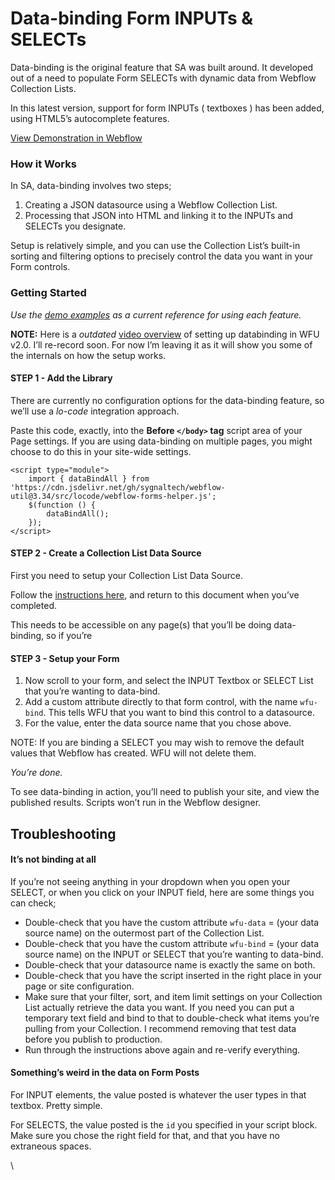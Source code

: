 # Data-binding Form INPUTs & SELECTs

Data-binding is the original feature that SA was built around. It developed out of a need to populate Form SELECTs with dynamic data from Webflow Collection Lists.

In this latest version, support for form INPUTs ( textboxes ) has been added, using HTML5’s autocomplete features.

[View Demonstration in Webflow](https://sygnal-webflow-utils.webflow.io/demo/data-binding)

### How it Works <a href="#how-it-works" id="how-it-works"></a>

In SA, data-binding involves two steps;

1. Creating a JSON datasource using a Webflow Collection List.
2. Processing that JSON into HTML and linking it to the INPUTs and SELECTs you designate.

Setup is relatively simple, and you can use the Collection List’s built-in sorting and filtering options to precisely control the data you want in your Form controls.

### Getting Started <a href="#getting-started" id="getting-started"></a>

_Use the_ [_demo examples_](https://github.com/sygnaltech/webflow-util/tree/master/demo/webflow-forms/databinding) _as a current reference for using each feature._

**NOTE:** Here is a _outdated_ [video overview](https://www.youtube.com/watch?v=xc7vx7YdK5I) of setting up databinding in WFU v2.0. I’ll re-record soon. For now I’m leaving it as it will show you some of the internals on how the setup works.

#### STEP 1 - Add the Library <a href="#step-1---add-the-library" id="step-1---add-the-library"></a>

There are currently no configuration options for the data-binding feature, so we’ll use a _lo-code_ integration approach.

Paste this code, exactly, into the **Before `</body>` tag** script area of your Page settings. If you are using data-binding on multiple pages, you might choose to do this in your site-wide settings.

```
<script type="module">
    import { dataBindAll } from 'https://cdn.jsdelivr.net/gh/sygnaltech/webflow-util@3.34/src/locode/webflow-forms-helper.js';
    $(function () {
        dataBindAll();
    });
</script>
```

#### STEP 2 - Create a Collection List Data Source <a href="#step-2---create-a-collection-list-data-source" id="step-2---create-a-collection-list-data-source"></a>

First you need to setup your Collection List Data Source.

Follow the [instructions here](https://wfu.sygnal.com/docs/webflow-forms/databinding/datasources), and return to this document when you’ve completed.

This needs to be accessible on any page(s) that you’ll be doing data-binding, so if you’re

#### STEP 3 - Setup your Form <a href="#step-3---setup-your-form" id="step-3---setup-your-form"></a>

1. Now scroll to your form, and select the INPUT Textbox or SELECT List that you’re wanting to data-bind.
2. Add a custom attribute directly to that form control, with the name `wfu-bind`. This tells WFU that you want to bind this control to a datasource.
3. For the value, enter the data source name that you chose above.

NOTE: If you are binding a SELECT you may wish to remove the default values that Webflow has created. WFU will not delete them.

_You’re done._

To see data-binding in action, you’ll need to publish your site, and view the published results. Scripts won’t run in the Webflow designer.

## Troubleshooting <a href="#troubleshooting" id="troubleshooting"></a>

#### It’s not binding at all <a href="#its-not-binding-at-all" id="its-not-binding-at-all"></a>

If you’re not seeing anything in your dropdown when you open your SELECT, or when you click on your INPUT field, here are some things you can check;

* Double-check that you have the custom attribute `wfu-data` = (your data source name) on the outermost part of the Collection List.
* Double-check that you have the custom attribute `wfu-bind` = (your data source name) on the INPUT or SELECT that you’re wanting to data-bind.
* Double-check that your datasource name is exactly the same on both.
* Double-check that you have the script inserted in the right place in your page or site configuration.
* Make sure that your filter, sort, and item limit settings on your Collection List actually retrieve the data you want. If you need you can put a temporary text field and bind to that to double-check what items you’re pulling from your Collection. I recommend removing that test data before you publish to production.
* Run through the instructions above again and re-verify everything.

#### Something’s weird in the data on Form Posts <a href="#somethings-weird-in-the-data-on-form-posts" id="somethings-weird-in-the-data-on-form-posts"></a>

For INPUT elements, the value posted is whatever the user types in that textbox. Pretty simple.

For SELECTS, the value posted is the `id` you specified in your script block. Make sure you chose the right field for that, and that you have no extraneous spaces.

\
